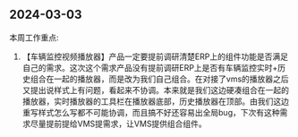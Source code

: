 ## 2024-03-03

本周工作重点:

1. 【车辆监控视频播放器】产品一定要提前调研清楚ERP上的组件功能是否满足自己的需求。这次这个需求产品没有提前调研ERP上是否有车辆监控实时+历史组合在一起的播放器，而是改为我们自己组合。在对接了vms的播放器之后又提出说样式上有问题，看起来不协调。本来就是我们这边硬凑组合在一起的播放器，实时播放器的工具栏在播放器底部，历史播放器在顶部。由我们这边重写样式怎么写都不可能协调，而且搞不好还容易出全局bug，下次有这种需求尽量提前提给VMS提需求，让VMS提供组合组件。